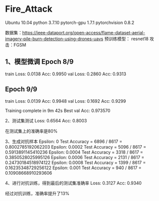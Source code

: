 # Fire_Attack

Ubuntu 10.04
python 3.7.10
pytorch-gpu 1.7.1
pytorchvision 0.8.2

数据集：https://ieee-dataport.org/open-access/flame-dataset-aerial-imagery-pile-burn-detection-using-drones-uavs
预训练模型： resnet18
攻击：FGSM

1、模型微调
Epoch 8/9
----------
train Loss: 0.0138 Acc: 0.9950
val Loss: 0.2860 Acc: 0.9313

Epoch 9/9
----------
train Loss: 0.0139 Acc: 0.9948
val Loss: 0.1692 Acc: 0.9299

Training complete in 9m 42s
Best val Acc: 0.973570

2、测试集测试
Loss: 0.6564 Acc: 0.8003

在测试集上的准确率是80%

3、生成对抗样本
Epsilon: 0      Test Accuracy = 6896 / 8617 = 0.8002785192062203
Epsilon: 0.0002 Test Accuracy = 5096 / 8617 = 0.5913891145410236
Epsilon: 0.0004 Test Accuracy = 3318 / 8617 = 0.3850528025995126
Epsilon: 0.0006 Test Accuracy = 2131 / 8617 = 0.24730184518974122
Epsilon: 0.0008 Test Accuracy = 1399 / 8617 = 0.16235348729256122
Epsilon: 0.001  Test Accuracy = 940 / 8617 = 0.10908668910293606

4、进行对抗训练，得到最后的测试集准确率
Loss: 0.3127 Acc: 0.9340

经过对抗训练，准确率提升了13%
